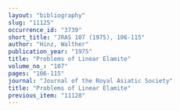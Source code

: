 ```yaml
---
layout: "bibliography"
slug: "11125"
occurrence_id: "3739"
short_title: "JRAS 107 (1975), 106-115"
author: "Hinz, Walther"
publication_year: "1975"
title: "Problems of Linear Elamite"
volume_no_: "107"
pages: "106-115"
journal: "Journal of the Royal Asiatic Society"
title: "Problems of Linear Elamite"
previous_item: "11128"
---
```


